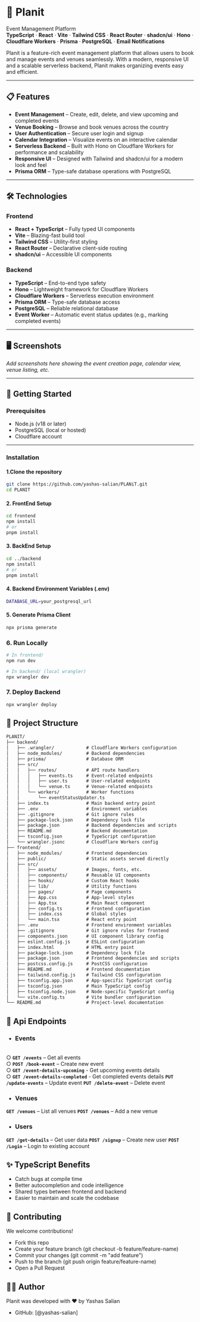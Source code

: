 # 🚀 Planit  
Event Management Platform  
**TypeScript** · **React** · **Vite** · **Tailwind CSS** · **React Router** · **shadcn/ui** · **Hono** · **Cloudflare Workers** · **Prisma** · **PostgreSQL** · **Email Notifications**

Planit is a feature-rich event management platform that allows users to book and manage events and venues seamlessly. With a modern, responsive UI and a scalable serverless backend, Planit makes organizing events easy and efficient.

---

## 📋 Features

- **Event Management** – Create, edit, delete, and view upcoming and completed events
- **Venue Booking** – Browse and book venues across the country
- **User Authentication** – Secure user login and signup
- **Calendar Integration** – Visualize events on an interactive calendar
- **Serverless Backend** – Built with Hono on Cloudflare Workers for performance and scalability
- **Responsive UI** – Designed with Tailwind and shadcn/ui for a modern look and feel
- **Prisma ORM** – Type-safe database operations with PostgreSQL

---

## 🛠️ Technologies

### **Frontend**
- **React + TypeScript** – Fully typed UI components
- **Vite** – Blazing-fast build tool
- **Tailwind CSS** – Utility-first styling
- **React Router** – Declarative client-side routing
- **shadcn/ui** – Accessible UI components

### **Backend**
- **TypeScript** – End-to-end type safety
- **Hono** – Lightweight framework for Cloudflare Workers
- **Cloudflare Workers** – Serverless execution environment
- **Prisma ORM** – Type-safe database access
- **PostgreSQL** – Reliable relational database
- **Event Worker** – Automatic event status updates (e.g., marking completed events)

---

## 🖥️ Screenshots
_Add screenshots here showing the event creation page, calendar view, venue listing, etc._

---

## 🚀 Getting Started

### Prerequisites

- Node.js (v18 or later)
- PostgreSQL (local or hosted)
- Cloudflare account

---

### Installation

#### 1.Clone the repository
```bash
git clone https://github.com/yashas-salian/PLANiT.git
cd PLANIT
```

#### 2. FrontEnd Setup
```bash
cd frontend
npm install
# or
pnpm install
```
#### 3. BackEnd Setup
```bash
cd ../backend
npm install
# or
pnpm install
```
#### 4. Backend Environment Variables (.env)
```bash
DATABASE_URL=your_postgresql_url
```

#### 5. Generate Prisma Client
```bash
npx prisma generate
```
### 6. Run Locally
```bash
# In frontend/
npm run dev

# In backend/ (local wrangler)
npx wrangler dev
```

### 7. Deploy Backend
```bash 
npx wrangler deploy
```



## 🧩 Project Structure

```markdown
PLANIT/
├── backend/
│   ├── .wrangler/            # Cloudflare Workers configuration
│   ├── node_modules/         # Backend dependencies
│   ├── prisma/               # Database ORM
│   ├── src/
│   │   ├── routes/           # API route handlers
│   │   │   ├── events.ts     # Event-related endpoints
│   │   │   ├── user.ts       # User-related endpoints
│   │   │   └── venue.ts      # Venue-related endpoints
│   │   └── workers/          # Worker functions
│   │       └── eventStatusUpdater.ts
│   ├── index.ts              # Main backend entry point
│   ├── .env                  # Environment variables
│   ├── .gitignore            # Git ignore rules
│   ├── package-lock.json     # Dependency lock file
│   ├── package.json          # Backend dependencies and scripts
│   ├── README.md             # Backend documentation
│   ├── tsconfig.json         # TypeScript configuration
│   └── wrangler.jsonc        # Cloudflare Workers config
├── frontend/
│   ├── node_modules/         # Frontend dependencies
│   ├── public/               # Static assets served directly
│   ├── src/
│   │   ├── assets/           # Images, fonts, etc.
│   │   ├── components/       # Reusable UI components
│   │   ├── hooks/            # Custom React hooks
│   │   ├── lib/              # Utility functions
│   │   ├── pages/            # Page components
│   │   ├── App.css           # App-level styles
│   │   ├── App.tsx           # Main React component
│   │   ├── config.ts         # Frontend configuration
│   │   ├── index.css         # Global styles
│   │   └── main.tsx          # React entry point
│   ├── .env                  # Frontend environment variables
│   ├── .gitignore            # Git ignore rules for frontend
│   ├── components.json       # UI component library config
│   ├── eslint.config.js      # ESLint configuration
│   ├── index.html            # HTML entry point
│   ├── package-lock.json     # Dependency lock file
│   ├── package.json          # Frontend dependencies and scripts
│   ├── postcss.config.js     # PostCSS configuration
│   ├── README.md             # Frontend documentation
│   ├── tailwind.config.js    # Tailwind CSS configuration
│   ├── tsconfig.app.json     # App-specific TypeScript config
│   ├── tsconfig.json         # Main TypeScript config
│   ├── tsconfig.node.json    # Node-specific TypeScript config
│   └── vite.config.ts        # Vite bundler configuration
└── README.md                 # Project-level documentation
```


## 🔄 Api Endpoints
- ### Events
<br>○ **`GET /events`** – Get all events
<br>○ **`POST /book-event`** – Create new event
<br>○ **`GET /event-details-upcoming`** - Get upcoming events details
<br>○ **`GET /event-details-completed`** - Get completed events details
**`PUT /update-events`** – Update event
**`PUT /delete-event`** – Delete event

- ### Venues
**`GET /venues`** – List all venues
**`POST /venues`** – Add a new venue
- ### Users
**`GET /get-details`** – Get user data
**`POST /signup`** – Create new user
**`POST /Login`** – Login to existing account


## ✨ TypeScript Benefits
- Catch bugs at compile time
- Better autocompletion and code intelligence
- Shared types between frontend and backend
- Easier to maintain and scale the codebase

## 🤝 Contributing
We welcome contributions!
- Fork this repo
- Create your feature branch (git checkout -b feature/feature-name)
- Commit your changes (git commit -m "add feature")
- Push to the branch (git push origin feature/feature-name)
- Open a Pull Request

## 👨‍💻 Author
Planit was developed with ❤️ by Yashas Salian
- GitHub: [@yashas-salian]



